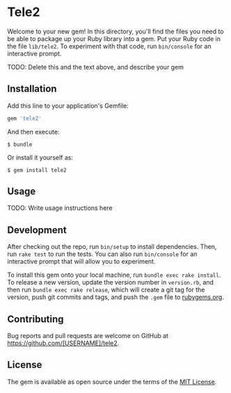# Tele2

Welcome to your new gem! In this directory, you'll find the files you need to be able to package up your Ruby library into a gem. Put your Ruby code in the file `lib/tele2`. To experiment with that code, run `bin/console` for an interactive prompt.

TODO: Delete this and the text above, and describe your gem

## Installation

Add this line to your application's Gemfile:

```ruby
gem 'tele2'
```

And then execute:

    $ bundle

Or install it yourself as:

    $ gem install tele2

## Usage

TODO: Write usage instructions here

## Development

After checking out the repo, run `bin/setup` to install dependencies. Then, run `rake test` to run the tests. You can also run `bin/console` for an interactive prompt that will allow you to experiment.

To install this gem onto your local machine, run `bundle exec rake install`. To release a new version, update the version number in `version.rb`, and then run `bundle exec rake release`, which will create a git tag for the version, push git commits and tags, and push the `.gem` file to [rubygems.org](https://rubygems.org).

## Contributing

Bug reports and pull requests are welcome on GitHub at https://github.com/[USERNAME]/tele2.


## License

The gem is available as open source under the terms of the [MIT License](http://opensource.org/licenses/MIT).

